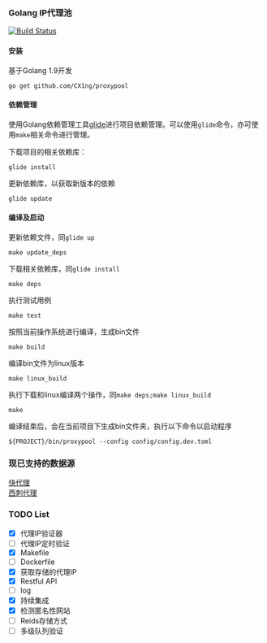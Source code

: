 ### Golang IP代理池
[![Build Status](https://travis-ci.org/CX1ng/proxypool.svg?branch=master)](https://travis-ci.org/CX1ng/proxypool)
#### 安装  
基于Golang 1.9开发
```
go get github.com/CX1ng/proxypool
```
#### 依赖管理  
使用Golang依赖管理工具[glide](https://github.com/Masterminds/glide)进行项目依赖管理。可以使用`glide`命令，亦可使用`make`相关命令进行管理。

下载项目的相关依赖库：  
```
glide install
```
更新依赖库，以获取新版本的依赖 
```
glide update
```
#### 编译及启动  

更新依赖文件，同`glide up`  
```
make update_deps
```
下载相关依赖库，同`glide install`  
```
make deps
```
执行测试用例
```
make test
```
按照当前操作系统进行编译，生成bin文件  
```
make build
```
编译bin文件为linux版本  
```
make linux_build  
```
执行下载和linux编译两个操作，同`make deps;make linux_build`  
```
make
```
编译结束后，会在当前项目下生成bin文件夹，执行以下命令以启动程序  
```
${PROJECT}/bin/proxypool --config config/config.dev.toml
```

### 现已支持的数据源
[快代理](https://www.kuaidaili.com/)  
[西刺代理](http://www.xicidaili.com/nn/1)

### TODO List
- [x] 代理IP验证器  
- [ ] 代理IP定时验证
- [x] Makefile
- [ ] Dockerfile
- [x] 获取存储的代理IP
- [x] Restful API
- [ ] log
- [x] 持续集成
- [x] 检测匿名性网站
- [ ] Reids存储方式
- [ ] 多级队列验证